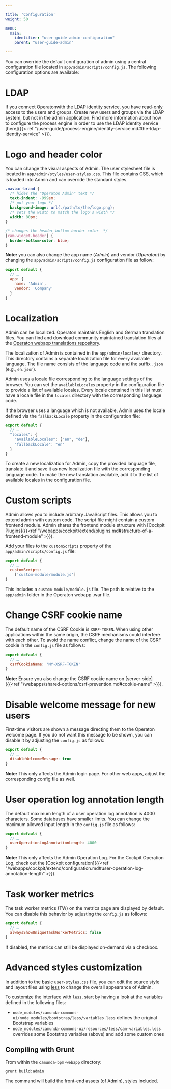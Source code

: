 ```yaml
---

title: 'Configuration'
weight: 50

menu:
  main:
    identifier: "user-guide-admin-configuration"
    parent: "user-guide-admin"

---
```


You can override the default configuration of admin using a central configuration file
located in `app/admin/scripts/config.js`. The following configuration options are
available:

# LDAP

If you connect Operatonwith the LDAP identity service, you have read-only access to the users and groups. Create new users and groups via the LDAP system, but not in the admin application. Find more information about how to configure the process engine in order to use the LDAP identity service [here]({{< ref "/user-guide/process-engine/identity-service.md#the-ldap-identity-service" >}}).

# Logo and header color

You can change the visual aspects of Admin. The user stylesheet file is located in
`app/admin/styles/user-styles.css`. This file contains CSS, which is loaded into Admin
and can override the standard styles.

```css
.navbar-brand {
  /* hides the "Operaton Admin" text */
  text-indent: -999em;
  /* put your logo */
  background-image: url(./path/to/the/logo.png);
  /* sets the width to match the logo's width */
  width: 80px;
}

/* changes the header bottom border color  */
[cam-widget-header] {
  border-bottom-color: blue;
}
```

**Note:** you can also change the app name (*Admin*) and vendor (*Operaton*)
by changing the `app/admin/scripts/config.js` configuration file as follow:

```js
export default {
  // …
  app: {
    name: 'Admin',
    vendor: 'Company'
  }
}
```

# Localization

Admin can be localized. Operaton maintains English and German translation files.
You can find and download community maintained translation files at the [Operaton webapp translations repository](https://github.com/camunda/camunda-webapp-translations).

The localization of Admin is contained in the `app/admin/locales/` directory. This
directory contains a separate localization file for every available language. The file name
consists of the language code and the suffix `.json` (e.g., `en.json`).

Admin uses a locale file corresponding to the language settings of the browser. You can
set the `availableLocales` property in the configuration file to provide a list of available
locales. Every locale contained in this list must have a locale file in the `locales`
directory with the corresponding language code.

If the browser uses a language which is not available, Admin uses the locale defined via the `fallbackLocale` property in the configuration file:

```javascript
export default {
  // …
  "locales": {
    "availableLocales": ["en", "de"],
    "fallbackLocale": "en"
  }
}
```

To create a new localization for Admin, copy the provided language file, translate it and
save it as new localization file with the corresponding language code. To make the new translation
available, add it to the list of available locales in the configuration file.

# Custom scripts

Admin allows you to include arbitrary JavaScript files. This allows you to extend admin with custom code. The script file might contain a
custom frontend module. Admin shares the frontend module structure with [Cockpit Plugins]({{<ref "/webapps/cockpit/extend/plugins.md#structure-of-a-frontend-module" >}}).

Add your files to the `customScripts` property of the `app/admin/scripts/config.js` file:

```javascript
export default {
  // …
  customScripts:
    ['custom-module/module.js']
}
```
This includes a `custom-module/module.js` file. The path is relative to the `app/admin` folder in the Operaton webapp .war file.

# Change CSRF cookie name

The default name of the CSRF Cookie is `XSRF-TOKEN`. When using other applications within the
same origin, the CSRF mechanisms could interfere with each other. To avoid the name conflict, change the name of the CSRF cookie in the `config.js` file as follows:

```javascript
export default {
  // …
  csrfCookieName: 'MY-XSRF-TOKEN'
}
```

**Note:** Ensure you also change the CSRF cookie name on [server-side]({{<ref "/webapps/shared-options/csrf-prevention.md#cookie-name" >}}).

# Disable welcome message for new users

First-time visitors are shown a message directing them to the Operaton welcome page. If you do
not want this message to be shown, you can disable it by adjusting the `config.js` as follows:

```javascript
export default {
  // …
  disableWelcomeMessage: true
}
```

**Note:** This only affects the Admin login page. For other web apps, adjust the corresponding config file as well.

# User operation log annotation length

The default maximum length of a user operation log annotation is 4000 characters. Some databases have smaller limits. You can change the maximum allowed input length in the `config.js` file as follows:

```javascript
export default {
  // …
  userOperationLogAnnotationLength: 4000
}
```

**Note:** This only affects the Admin Operation Log. For the Cockpit Operation Log, check out the [Cockpit configuration]({{<ref "/webapps/cockpit/extend/configuration.md#user-operation-log-annotation-length" >}}).

# Task worker metrics

The task worker metrics (TW) on the metrics page are displayed by default. You can disable this behavior by adjusting the `config.js` as follows:

```javascript
export default {
  // …
  alwaysShowUniqueTaskWorkerMetrics: false
}
```

If disabled, the metrics can still be displayed on-demand via a checkbox.

# Advanced styles customization

In addition to the basic `user-styles.css` file, you can edit the source style and layout files
using [less](http://lesscss.org/) to change the overall appearance of Admin.

To customize the interface with `less`, start by having a look
at the variables defined in the following files:

 - `node_modules/camunda-commons-ui/node_modules/bootstrap/less/variables.less`
   defines the original Bootstrap variables
 - `node_modules/camunda-commons-ui/resources/less/cam-variables.less`
   overrides some Bootstrap variables (above) and add some custom ones

## Compiling with Grunt

From within the `camunda-bpm-webapp` directory:

```sh
grunt build:admin
```

The command will build the front-end assets (of Admin), styles included.
